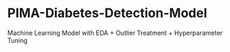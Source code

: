 # PIMA-Diabetes-Detection-Model
Machine Learning Model with EDA + Outlier Treatment + Hyperparameter Tuning
